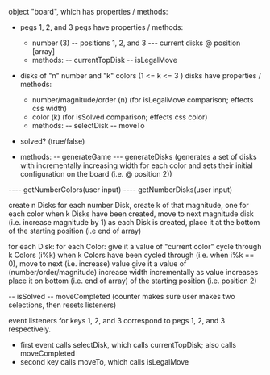 object "board", which has properties / methods:
- pegs 1, 2, and 3
    pegs have properties / methods:
    - number (3)
    -- positions 1, 2, and 3
    --- current disks @ position [array]
    - methods:
    -- currentTopDisk
    -- isLegalMove
- disks of "n" number and "k" colors (1 <= k <= 3 )
    disks have properties / methods:
    - number/magnitude/order (n) (for isLegalMove comparison; effects css width)
    - color (k) (for isSolved comparison; effects css color)
    - methods:
    -- selectDisk
    -- moveTo
- solved? (true/false)

- methods:
-- generateGame
--- generateDisks (generates a set of disks with incrementally increasing width for each color and sets their initial configuration on the board (i.e. @ position 2))

---- getNumberColors(user input)
---- getNumberDisks(user input)

create n Disks
  for each number Disk, create k of that magnitude, one for each color
  when k Disks have been created, move to next magnitude disk (i.e. increase magnitude by 1)
  as each Disk is created, place it at the bottom of the starting position (i.e end of array)


  for each Disk:
    for each Color:
      give it a value of "current color"
        cycle through k Colors (i%k)
          when k Colors have been cycled through (i.e. when i%k == 0), move to next (i.e. increase) value
      give it a value of (number/order/magnitude)
        increase width incrementally as value increases
      <!-- should create "k" Disks of each magnitude before moving to the next order -->
    place it on bottom (i.e. end of array) of the starting position (i.e. position 2)
    <!-- should end with pyramid of n*k disks in decreasing order of width and with -->


-- isSolved
-- moveCompleted (counter makes sure user makes two selections, then resets listeners)


event listeners for keys 1, 2, and 3 correspond to pegs 1, 2, and 3 respectively.
- first event calls selectDisk, which calls currentTopDisk; also calls moveCompleted
- second key calls moveTo, which calls isLegalMove
